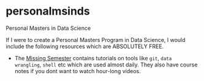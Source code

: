 # personalmsinds
Personal Masters in Data Science

If I were to create a Personal Masters Program in Data Science, I would include the following resources which are ABSOLUTELY FREE.

* The [Missing Semester](https://www.youtube.com/channel/UCuXy5tCgEninup9cGplbiFw/playlists) contains tutorials on tools like `git`, `data wrangling`, `shell` etc which are used almost daily. They also have course notes if you dont want to watch hour-long videos. 
